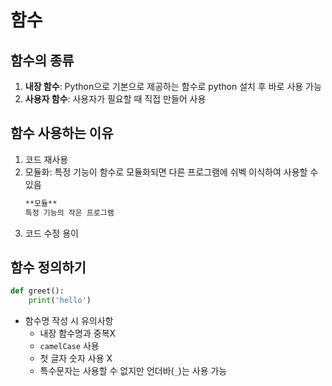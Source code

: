 # 함수



## 함수의 종류

1. **내장 함수**: Python으로 기본으로 제공하는 함수로 python 설치 후 바로 사용 가능
2. **사용자 함수**: 사용자가 필요할 때 직접 만들어 사용



## 함수 사용하는 이유

1. 코드 재사용
2. 모듈화: 특정 기능이 함수로 모듈화되면 다른 프로그램에 쉬벡 이식하여 사용할 수 있음
    ```markdown
    **모듈**
    특정 기능의 작은 프로그램
    ```
3. 코드 수정 용이



## 함수 정의하기

```python
def greet():
    print('hello')
```

- 함수명 작성 시 유의사항
    - 내장 함수명과 중복X
    - `camelCase` 사용
    - 첫 글자 숫자 사용 X
    - 특수문자는 사용할 수 없지만 언더바(`_`)는 사용 가능
